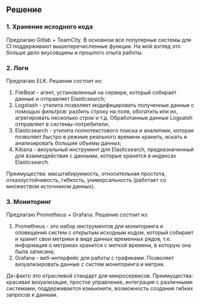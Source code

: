 ## Решение
### 1. Хранение исходного кода
Предлагаю Gitlab + TeamCity.
В основном все популярные системы для CI поддерживают вышеперечисленные функции. На мой взгляд это больше дело вкусовщины и прошлого опыта работы.

### 2. Логи
Предлагаю ELK.
Решение состоит из:
1. FileBeat - агент, установленный на сервере, который собирает данные и отправляет Elasticsearch;
2. Logstash - утилита позволяет модифицировать полученные данные с помощью фильтров: разбить строку на поля, обогатить или их, агрегировать несколько строк и т.д. Обработанные данные Logsatsh отправляет в системы-потребители;
3. Elasticsearch - утилита полнотекстового поиска и аналитики, которая позволяет быстро в режиме реального времени хранить, искать и анализировать большие объемы данных;
4. Kibana - визуальный инструмент для Elasticsearch, предназначенный для взаимодействия с данными, которые хранятся в индексах Elasticsearch.

Преимущества: масштабируемость, относительная простота, отказоустойчивость, гибкость, универсальность (работает со множеством источником данных).

### 3. Мониторинг
Предлагаю Prometheus + Grafana.
Решение состоит из:
1. Prometheus - это набор инструментов для мониторинга и оповещения систем с открытым исходным кодом, который собирает и хранит свои метрики в виде данных временных рядов, т.е. информация о метриках хранится с меткой времени, в которую она была записана;
2. Grafana - веб-интерфейс для работы с графиками. Позволяет визуализировать данные с систем мониторинга и метрик.

Де-факто это отраслевой стандарт для микросервисов.
Преимущества: красивая визуализация, простое управление, интеграция с различными системами, поддерживается комьюнити, возможность создания гибких запросов к данным.
